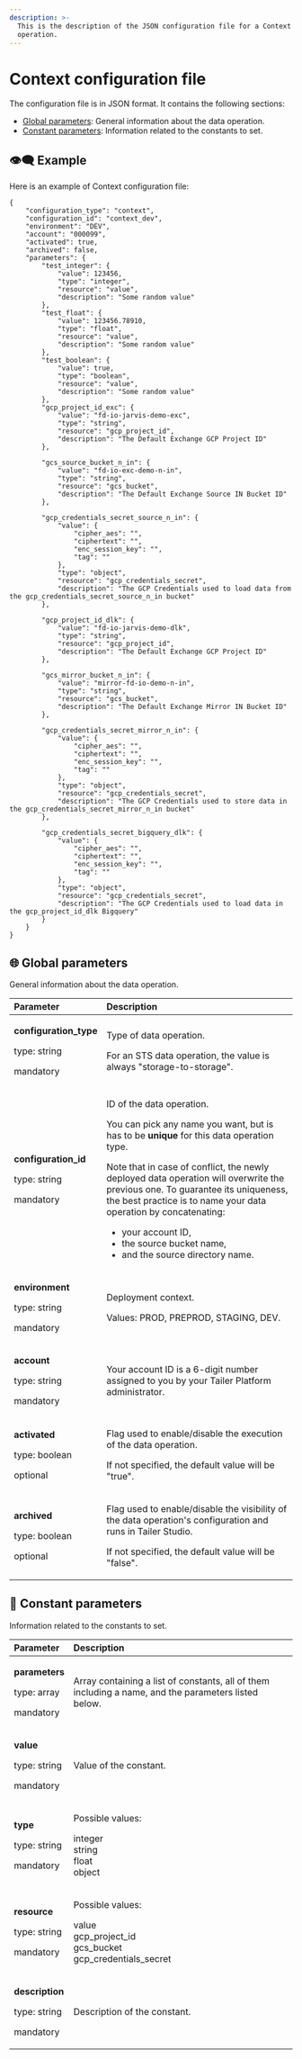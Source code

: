 ```yaml
---
description: >-
  This is the description of the JSON configuration file for a Context data
  operation.
---
```


# Context configuration file

The configuration file is in JSON format. It contains the following sections:

* [Global parameters](context-configuration-file.md#global-parameters): General information about the data operation.
* [Constant parameters](context-configuration-file.md#constant-parameters): Information related to the constants to set.

## 👁🗨 Example

Here is an example of Context configuration file:

```text
{
	"configuration_type": "context",
	"configuration_id": "context_dev",
	"environment": "DEV",
	"account": "000099",
	"activated": true,
	"archived": false,
	"parameters": {
		"test_integer": {
			"value": 123456,
			"type": "integer",
			"resource": "value",
			"description": "Some random value"
		},
		"test_float": {
			"value": 123456.78910,
			"type": "float",
			"resource": "value",
			"description": "Some random value"
		},
		"test_boolean": {
			"value": true,
			"type": "boolean",
			"resource": "value",
			"description": "Some random value"
		},
		"gcp_project_id_exc": {
			"value": "fd-io-jarvis-demo-exc",
			"type": "string",
			"resource": "gcp_project_id",
			"description": "The Default Exchange GCP Project ID"
		},

		"gcs_source_bucket_n_in": {
			"value": "fd-io-exc-demo-n-in",
			"type": "string",
			"resource": "gcs_bucket",
			"description": "The Default Exchange Source IN Bucket ID"
		},

		"gcp_credentials_secret_source_n_in": {
			"value": {
				"cipher_aes": "",
				"ciphertext": "",
				"enc_session_key": "",
				"tag": ""
			},
			"type": "object",
			"resource": "gcp_credentials_secret",
			"description": "The GCP Credentials used to load data from the gcp_credentials_secret_source_n_in bucket"
		},

		"gcp_project_id_dlk": {
			"value": "fd-io-jarvis-demo-dlk",
			"type": "string",
			"resource": "gcp_project_id",
			"description": "The Default Exchange GCP Project ID"
		},

		"gcs_mirror_bucket_n_in": {
			"value": "mirror-fd-io-demo-n-in",
			"type": "string",
			"resource": "gcs_bucket",
			"description": "The Default Exchange Mirror IN Bucket ID"
		},

		"gcp_credentials_secret_mirror_n_in": {
			"value": {
				"cipher_aes": "",
				"ciphertext": "",
				"enc_session_key": "",
				"tag": ""
			},
			"type": "object",
			"resource": "gcp_credentials_secret",
			"description": "The GCP Credentials used to store data in the gcp_credentials_secret_mirror_n_in bucket"
		},

		"gcp_credentials_secret_bigquery_dlk": {
			"value": {
				"cipher_aes": "",
				"ciphertext": "",
				"enc_session_key": "",
				"tag": ""
			},
			"type": "object",
			"resource": "gcp_credentials_secret",
			"description": "The GCP Credentials used to load data in the gcp_project_id_dlk Bigquery"
		}
	}
}

```

## 🌐 Global parameters

General information about the data operation.

<table>
  <thead>
    <tr>
      <th style="text-align:left">Parameter</th>
      <th style="text-align:left">Description</th>
    </tr>
  </thead>
  <tbody>
    <tr>
      <td style="text-align:left">
        <p><b>configuration_type</b>
        </p>
        <p>type: string</p>
        <p>mandatory</p>
      </td>
      <td style="text-align:left">
        <p>Type of data operation.</p>
        <p>For an STS data operation, the value is always &quot;storage-to-storage&quot;.</p>
      </td>
    </tr>
    <tr>
      <td style="text-align:left">
        <p><b>configuration_id</b>
        </p>
        <p>type: string</p>
        <p>mandatory</p>
      </td>
      <td style="text-align:left">
        <p>ID of the data operation.</p>
        <p>You can pick any name you want, but is has to be <b>unique</b> for this
          data operation type.</p>
        <p>Note that in case of conflict, the newly deployed data operation will
          overwrite the previous one. To guarantee its uniqueness, the best practice
          is to name your data operation by concatenating:</p>
        <ul>
          <li>your account ID,</li>
          <li>the source bucket name,</li>
          <li>and the source directory name.</li>
        </ul>
      </td>
    </tr>
    <tr>
      <td style="text-align:left">
        <p><b>environment</b>
        </p>
        <p>type: string</p>
        <p>mandatory</p>
      </td>
      <td style="text-align:left">
        <p>Deployment context.</p>
        <p>Values: PROD, PREPROD, STAGING, DEV.</p>
      </td>
    </tr>
    <tr>
      <td style="text-align:left">
        <p><b>account</b>
        </p>
        <p>type: string</p>
        <p>mandatory</p>
      </td>
      <td style="text-align:left">Your account ID is a 6-digit number assigned to you by your Tailer Platform
        administrator.</td>
    </tr>
    <tr>
      <td style="text-align:left">
        <p><b>activated</b>
        </p>
        <p>type: boolean</p>
        <p>optional</p>
      </td>
      <td style="text-align:left">
        <p>Flag used to enable/disable the execution of the data operation.</p>
        <p>If not specified, the default value will be &quot;true&quot;.</p>
      </td>
    </tr>
    <tr>
      <td style="text-align:left">
        <p><b>archived</b>
        </p>
        <p>type: boolean</p>
        <p>optional</p>
      </td>
      <td style="text-align:left">
        <p>Flag used to enable/disable the visibility of the data operation&apos;s
          configuration and runs in Tailer Studio.</p>
        <p>If not specified, the default value will be &quot;false&quot;.</p>
      </td>
    </tr>
  </tbody>
</table>

## 🔣 Constant parameters

Information related to the constants to set.

<table>
  <thead>
    <tr>
      <th style="text-align:left">Parameter</th>
      <th style="text-align:left"><b>Description</b>
      </th>
    </tr>
  </thead>
  <tbody>
    <tr>
      <td style="text-align:left">
        <p><b>parameters</b>
        </p>
        <p>type: array</p>
        <p>mandatory</p>
      </td>
      <td style="text-align:left">Array containing a list of constants, all of them including a name, and
        the parameters listed below.</td>
    </tr>
    <tr>
      <td style="text-align:left">
        <p><b>value</b>
        </p>
        <p>type: string</p>
        <p>mandatory</p>
      </td>
      <td style="text-align:left">Value of the constant.</td>
    </tr>
    <tr>
      <td style="text-align:left">
        <p><b>type</b>
        </p>
        <p>type: string</p>
        <p>mandatory</p>
      </td>
      <td style="text-align:left">
        <p>Possible values:</p>
        <p>integer
          <br />string
          <br />float
          <br />object</p>
      </td>
    </tr>
    <tr>
      <td style="text-align:left">
        <p><b>resource</b>
        </p>
        <p>type: string</p>
        <p>mandatory</p>
      </td>
      <td style="text-align:left">
        <p>Possible values:</p>
        <p>value
          <br />gcp_project_id
          <br />gcs_bucket
          <br />gcp_credentials_secret</p>
      </td>
    </tr>
    <tr>
      <td style="text-align:left">
        <p><b>description</b>
        </p>
        <p>type: string</p>
        <p>mandatory</p>
      </td>
      <td style="text-align:left">Description of the constant.</td>
    </tr>
  </tbody>
</table>

